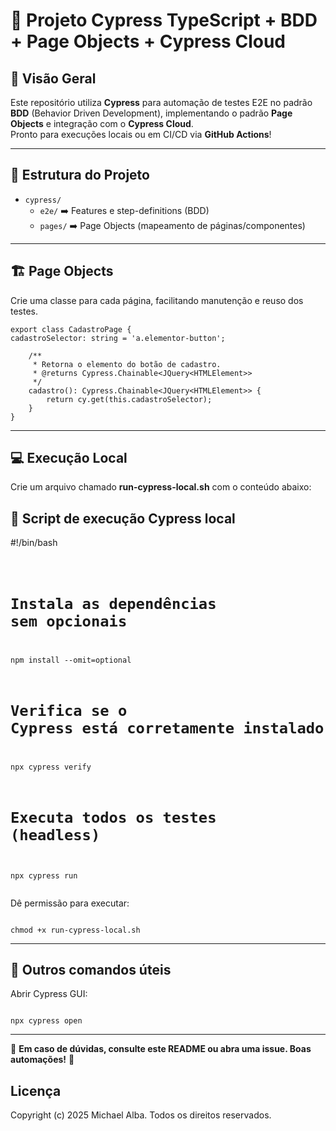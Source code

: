 <h1>🚀 Projeto Cypress TypeScript + BDD + Page Objects + Cypress Cloud</h1>

<h2>🧩 Visão Geral</h2>
<p>
  Este repositório utiliza <strong>Cypress</strong> para automação de testes E2E no padrão <strong>BDD</strong> (Behavior Driven Development), implementando o padrão <strong>Page Objects</strong> e integração com o <strong>Cypress Cloud</strong>.<br>
  Pronto para execuções locais ou em CI/CD via <strong>GitHub Actions</strong>!
</p>

<hr>

<h2>📂 Estrutura do Projeto</h2>
<ul>
  <li><code>cypress/</code>
    <ul>
      <li><code>e2e/</code> ➡️ Features e step-definitions (BDD)</li>
      <li><code>pages/</code> ➡️ Page Objects (mapeamento de páginas/componentes)</li>
    </ul>
  </li>
</ul>

<hr>

<h2>🏗️ Page Objects</h2>
<p>Crie uma classe para cada página, facilitando manutenção e reuso dos testes.</p>

    export class CadastroPage {
    cadastroSelector: string = 'a.elementor-button';
    
        /**
         * Retorna o elemento do botão de cadastro.
         * @returns Cypress.Chainable<JQuery<HTMLElement>>
         */
        cadastro(): Cypress.Chainable<JQuery<HTMLElement>> {
            return cy.get(this.cadastroSelector);
        }
    }

<hr>

<h2>💻 Execução Local</h2>
<p>Crie um arquivo chamado <strong>run-cypress-local.sh</strong> com o conteúdo abaixo:</p>

<h2>🚀 Script de execução Cypress local</h2>
<p>#!/bin/bash</p>
<pre><code class="language-bash">

# Instala as dependências sem opcionais
npm install --omit=optional

# Verifica se o Cypress está corretamente instalado
npx cypress verify

# Executa todos os testes (headless)
npx cypress run
</code></pre>

<p>Dê permissão para executar:</p>
<pre><code class="language-bash">
chmod +x run-cypress-local.sh
</code></pre>

<hr>


<h2>🏁 Outros comandos úteis</h2>
<p>Abrir Cypress GUI:</p>
<pre><code class="language-bash">
npx cypress open
</code></pre>

<hr>

<p>
  🚨 <strong>Em caso de dúvidas, consulte este README ou abra uma issue. Boas automações!</strong> 🚨
</p>

## Licença
Copyright (c) 2025 Michael Alba.
Todos os direitos reservados.